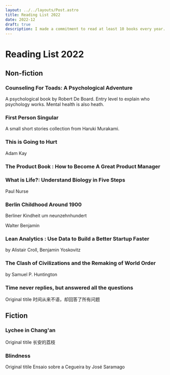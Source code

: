 ```yaml
---
layout: ../../layouts/Post.astro
title: Reading List 2022
date: 2022-12
draft: true
description: I made a commitment to read at least 10 books every year. I don't limit the genres or types. Here the 2022 Reading List.
---
```


# Reading List 2022

## Non-fiction

### Counseling For Toads: A Psychological Adventure

A psychological book by Robert De Board. Entry level to explain who psychology works. Mental health is also heath. 

### First Person Singular

A small short stories collection from Haruki Murakami. 

### This is Going to Hurt
Adam Kay

### The Product Book : How to Become A Great Product Manager

### What is Life?: Understand Biology in Five Steps

Paul Nurse

### Berlin Childhood Around 1900

Berliner Kindheit um neunzehnhundert 

Walter Benjamin

### Lean Analytics : Use Data to Build a Better Startup Faster

by Alistair Croll, Benjamin Yoskovitz

### The Clash of Civilizations and the Remaking of World Order

by Samuel P. Huntington

### Time never replies, but answered all the questions

Original titile 时间从来不语，却回答了所有问题

## Fiction 

### Lychee in Chang'an

Original titile 长安的荔枝

### Blindness 
Original titile Ensaio sobre a Cegueira by José Saramago 